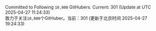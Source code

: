 Committed to Following `10,000` GitHubers. Current: <!-- FOLLOWING_COUNT -->301<!-- FOLLOWING_COUNT --> (Update at UTC <!-- LAST_UPDATED -->2025-04-27 11:24:33<!-- LAST_UPDATED -->)<br>
致力于关注`10,000`个GitHuber。当前：<!-- FOLLOWING_COUNT -->301<!-- FOLLOWING_COUNT --> (更新于北京时间 <!-- LAST_UPDATED_CST -->2025-04-27 19:24:33<!-- LAST_UPDATED_CST -->)
